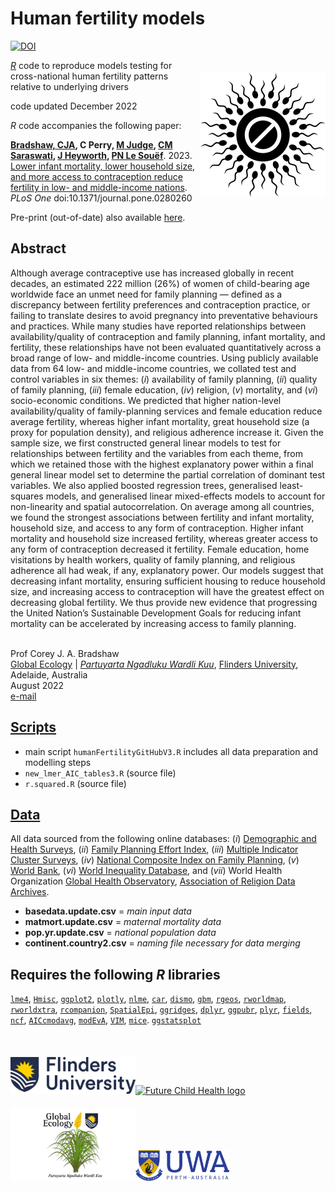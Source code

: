 # Human fertility models

<a href="https://doi.org/10.5281/zenodo.7496142"><img src="https://zenodo.org/badge/DOI/10.5281/zenodo.7496142.svg" alt="DOI"></a>

<img align="right" src="www/contraception.png" alt="contraception" width="200" style="margin-top: 20px">

<a href="https://cran.r-project.org"><em>R</em></a> code to reproduce models testing for cross-national human fertility patterns relative to underlying drivers

code updated December 2022

<em>R</em> code accompanies the following paper:

<strong><a href="https://globalecologyflinders.com/people/#DIRECTOR">Bradshaw, CJA</a>, C Perry, <a href="https://orcid.org/0000-0002-9948-1865">M Judge</a>, <a href="https://www.linkedin.com/in/chitra-maharani-saraswati-6bab3510b?originalSubdomain=au">CM Saraswati</a>, <a href="https://research-repository.uwa.edu.au/en/persons/jane-heyworth">J Heyworth</a>, <a href="https://research-repository.uwa.edu.au/en/persons/peter-le-souef">PN Le Souëf</a></strong>. 2023. <a href="http://doi.org/10.1371/journal.pone.0280260">Lower infant mortality, lower household size, and more access to contraception reduce fertility in low- and middle-income nations</a>. <em>PLoS One</em> doi:10.1371/journal.pone.0280260  

Pre-print (out-of-date) also available <a href="http://doi.org/10.1101/2021.12.16.21267946">here</a>.

## Abstract
Although average contraceptive use has increased globally in recent decades, an estimated 222 million (26%) of women of child-bearing age worldwide face an unmet need for family planning — defined as a discrepancy between fertility preferences and contraception practice, or failing to translate desires to avoid pregnancy into preventative behaviours and practices. While many studies have reported relationships between availability/quality of contraception and family planning, infant mortality, and fertility, these relationships have not been evaluated quantitatively across a broad range of low- and middle-income countries. Using publicly available data from 64 low- and middle-income countries, we collated test and control variables in six themes: (<em>i</em>) availability of family planning, (<em>ii</em>) quality of family planning, (<em>iii</em>) female education, (<em>iv</em>) religion, (<em>v</em>) mortality, and (<em>vi</em>) socio-economic conditions. We predicted that higher nation-level availability/quality of family-planning services and female education reduce average fertility, whereas higher infant mortality, great household size (a proxy for population density), and religious adherence increase it. Given the sample size, we first constructed general linear models to test for relationships between fertility and the variables from each theme, from which we retained those with the highest explanatory power within a final general linear model set to determine the partial correlation of dominant test variables. We also applied boosted regression trees, generalised least-squares models, and generalised linear mixed-effects models to account for non-linearity and spatial autocorrelation. On average among all countries, we found the strongest associations between fertility and infant mortality, household size, and access to any form of contraception. Higher infant mortality and household size increased fertility, whereas greater access to any form of contraception decreased it fertility. Female education, home visitations by health workers, quality of family planning, and religious adherence all had weak, if any, explanatory power. Our models suggest that decreasing infant mortality, ensuring sufficient housing to reduce household size, and increasing access to contraception will have the greatest effect on decreasing global fertility. We thus provide new evidence that progressing the United Nation’s Sustainable Development Goals for reducing infant mortality can be accelerated by increasing access to family planning.  

<br>
Prof Corey J. A. Bradshaw <br>
<a href="http://globalecologyflinders.com" target="_blank">Global Ecology</a> | <em><a href="https://globalecologyflinders.com/partuyarta-ngadluku-wardli-kuu/" target="_blank">Partuyarta Ngadluku Wardli Kuu</a></em>, <a href="http://flinders.edu.au" target="_blank">Flinders University</a>, Adelaide, Australia <br>
August 2022 <br>
<a href=mailto:corey.bradshaw@flinders.edu.au>e-mail</a> <br>

## <a href="https://github.com/cjabradshaw/humanfertility/tree/main/scripts">Scripts</a>
- main script <code>humanFertilityGitHubV3.R</code> includes all data preparation and modelling steps
- <code>new_lmer_AIC_tables3.R</code> (source file)
- <code>r.squared.R</code> (source file)

## <a href="https://github.com/cjabradshaw/humanfertility/tree/main/data">Data</a>
All data sourced from the following online databases: (<em>i</em>) <a href="http://dhsprogram.com">Demographic and Health Surveys</a>, (<em>ii</em>) <a href="http://track20.org/pages/data_analysis/policy/FPE.php">Family Planning Effort Index</a>, (<em>iii</em>) <a href="http://mics.unicef.org">Multiple Indicator Cluster Surveys</a>, (<em>iv</em>) <a href="http://track20.org/pages/data_analysis/policy/NCIFP.php">National Composite Index on Family Planning</a>, (<em>v</em>) <a href="http://data.worldbank.org">World Bank</a>, (<em>vi</em>) <a href="http://wid.world/data">World Inequality Database</a>, and (<em>vii</em>) World Health Organization <a href="http://who.int/data/gho">Global Health Observatory</a>, <a href="http://www.thearda.com">Association of Religion Data Archives</a>.
- <strong>basedata.update.csv</strong> = <em>main input data</em>
- <strong>matmort.update.csv</strong> = <em>maternal mortality data</em>
- <strong>pop.yr.update.csv</strong> = <em>national population data</em>
- <strong>continent.country2.csv</strong> = <em>naming file necessary for data merging</em>

## Requires the following <em>R</em> libraries
<code><a href="https://cran.r-project.org/web/packages/lme4/index.html">lme4</a></code>, <code><a href="https://cran.r-project.org/web/packages/Hmisc/index.html">Hmisc</a></code>, <code><a href="https://ggplot2.tidyverse.org/">ggplot2</a></code>, <code><a href="https://plotly.com/r/">plotly</a></code>, <code><a href="https://cran.r-project.org/web/packages/nlme/index.html">nlme</a></code>, <code><a href="https://cran.r-project.org/web/packages/car/index.html">car</a></code>, <code><a href="https://cran.r-project.org/web/packages/dismo/index.html">dismo</a></code>, <code><a href="https://cran.r-project.org/web/packages/gbm/index.html">gbm</a></code>, <code><a href="https://cran.r-project.org/web/packages/rgeos/index.html">rgeos</a></code>, <code><a href="https://cran.r-project.org/web/packages/rworldmap/index.html">rworldmap</a></code>, <code><a href="https://cran.r-project.org/web/packages/rworldxtra/index.html">rworldxtra</a></code>, <code><a href="https://cran.r-project.org/web/packages/rcompanion/index.html">rcompanion</a></code>, <code><a href="https://cran.r-project.org/web/packages/SpatialEpi/index.html">SpatialEpi</a></code>, <code><a href="https://cran.r-project.org/web/packages/ggridges/vignettes/introduction.html">ggridges</a></code>, <code><a href="https://cran.r-project.org/web/packages/dplyr/vignettes/dplyr.html">dplyr</a></code>, <code><a href="https://cran.r-project.org/web/packages/ggpubr/index.html">ggpubr</a></code>, <code><a href="https://cran.r-project.org/web/packages/plyr/index.html">plyr</a></code>, <code><a href="https://cran.r-project.org/web/packages/fields/index.html">fields</a></code>, <code><a href="https://cran.r-project.org/web/packages/ncf/index.html">ncf</a></code>, <code><a href="https://cran.r-project.org/web/packages/AICcmodavg/index.html">AICcmodavg</a></code>, <code><a href="https://cran.r-project.org/web/packages/modEvA/index.html">modEvA</a></code>, <code><a href="https://cran.r-project.org/web/packages/VIM/index.html">VIM</a></code>, <code><a href="https://www.rdocumentation.org/packages/mice/versions/3.14.0/topics/mice">mice</a></code>. <code><a href="https://indrajeetpatil.github.io/ggstatsplot/">ggstatsplot</a></code>
<br>
<br>
<p><a href="https://www.flinders.edu.au"><img align="bottom-left" src="www/Flinders_University_Logo_Horizontal_RGB_Master.png" alt="Flinders University logo" width="200" style="margin-top: 20px"></a><a href="https://github.com/FutureChildHealth"><img align="bottom-left" src="https://github.com/cjabradshaw/humanfertility/blob/main/www/FCHlogoFinaltransp.png" alt="Future Child Health logo" width="200" style="margin-top: 20px"></a>
<a href="https://globalecologyflinders.com"><img align="bottom-left" src="www/GEL Logo Kaurna New Transp.png" alt="GEL logo" width="200" style="margin-top: 20px"></a><a href="https://www.uwa.edu.au"><img align="bottom-left" src="www/uwa2.png" alt="UWA logo" width="150" style="margin-top: 20px"></a></p>


